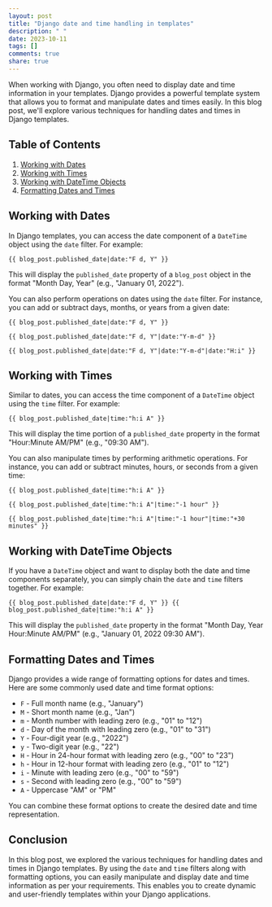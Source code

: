 ```yaml
---
layout: post
title: "Django date and time handling in templates"
description: " "
date: 2023-10-11
tags: []
comments: true
share: true
---
```


When working with Django, you often need to display date and time information in your templates. Django provides a powerful template system that allows you to format and manipulate dates and times easily. In this blog post, we'll explore various techniques for handling dates and times in Django templates.

## Table of Contents
1. [Working with Dates](#working-with-dates)
2. [Working with Times](#working-with-times)
3. [Working with DateTime Objects](#working-with-datetime-objects)
4. [Formatting Dates and Times](#formatting-dates-and-times)

## Working with Dates <a name="working-with-dates"></a>

In Django templates, you can access the date component of a `DateTime` object using the `date` filter. For example:

```django
{{ blog_post.published_date|date:"F d, Y" }}
```

This will display the `published_date` property of a `blog_post` object in the format "Month Day, Year" (e.g., "January 01, 2022").

You can also perform operations on dates using the `date` filter. For instance, you can add or subtract days, months, or years from a given date:

```django
{{ blog_post.published_date|date:"F d, Y" }}

{{ blog_post.published_date|date:"F d, Y"|date:"Y-m-d" }}

{{ blog_post.published_date|date:"F d, Y"|date:"Y-m-d"|date:"H:i" }}
```

## Working with Times <a name="working-with-times"></a>

Similar to dates, you can access the time component of a `DateTime` object using the `time` filter. For example:

```django
{{ blog_post.published_date|time:"h:i A" }}
```

This will display the time portion of a `published_date` property in the format "Hour:Minute AM/PM" (e.g., "09:30 AM").

You can also manipulate times by performing arithmetic operations. For instance, you can add or subtract minutes, hours, or seconds from a given time:

```django
{{ blog_post.published_date|time:"h:i A" }}

{{ blog_post.published_date|time:"h:i A"|time:"-1 hour" }}

{{ blog_post.published_date|time:"h:i A"|time:"-1 hour"|time:"+30 minutes" }}
```

## Working with DateTime Objects <a name="working-with-datetime-objects"></a>

If you have a `DateTime` object and want to display both the date and time components separately, you can simply chain the `date` and `time` filters together. For example:

```django
{{ blog_post.published_date|date:"F d, Y" }} {{ blog_post.published_date|time:"h:i A" }}
```

This will display the `published_date` property in the format "Month Day, Year Hour:Minute AM/PM" (e.g., "January 01, 2022 09:30 AM").

## Formatting Dates and Times <a name="formatting-dates-and-times"></a>

Django provides a wide range of formatting options for dates and times. Here are some commonly used date and time format options:

- `F` - Full month name (e.g., "January")
- `M` - Short month name (e.g., "Jan")
- `m` - Month number with leading zero (e.g., "01" to "12")
- `d` - Day of the month with leading zero (e.g., "01" to "31")
- `Y` - Four-digit year (e.g., "2022")
- `y` - Two-digit year (e.g., "22")
- `H` - Hour in 24-hour format with leading zero (e.g., "00" to "23")
- `h` - Hour in 12-hour format with leading zero (e.g., "01" to "12")
- `i` - Minute with leading zero (e.g., "00" to "59")
- `s` - Second with leading zero (e.g., "00" to "59")
- `A` - Uppercase "AM" or "PM"

You can combine these format options to create the desired date and time representation.

## Conclusion

In this blog post, we explored the various techniques for handling dates and times in Django templates. By using the `date` and `time` filters along with formatting options, you can easily manipulate and display date and time information as per your requirements. This enables you to create dynamic and user-friendly templates within your Django applications.